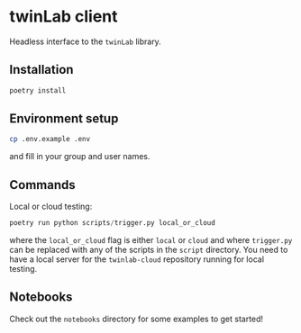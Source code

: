 # twinLab client

Headless interface to the `twinLab` library.

## Installation
```bash
poetry install
```

## Environment setup
```bash
cp .env.example .env
```
and fill in your group and user names.

## Commands

Local or cloud testing:
```python
poetry run python scripts/trigger.py local_or_cloud
```
where the `local_or_cloud` flag is either `local` or `cloud` and where `trigger.py` can be replaced with any of the scripts in the `script` directory.
You need to have a local server for the `twinlab-cloud` repository running for local testing.

## Notebooks

Check out the `notebooks` directory for some examples to get started!
